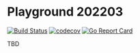 # Playground 202203

[![Build Status](https://github.com/nhatthm/go-playground-202203/actions/workflows/test.yaml/badge.svg)](https://github.com/nhatthm/go-playground-202203/actions/workflows/test.yaml)
[![codecov](https://codecov.io/gh/nhatthm/go-playground-202203/branch/master/graph/badge.svg?token=eTdAgDE2vR)](https://codecov.io/gh/nhatthm/go-playground-202203)
[![Go Report Card](https://goreportcard.com/badge/github.com/nhatthm/go-playground-202203)](https://goreportcard.com/report/github.com/nhatthm/go-playground-202203)

TBD
